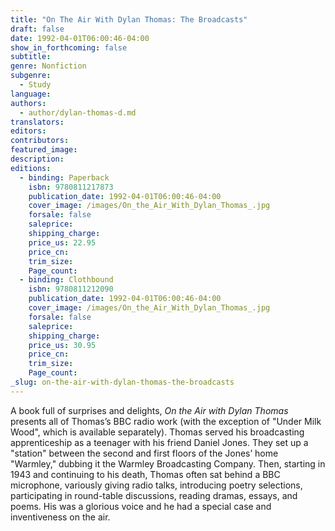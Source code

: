 ```yaml
---
title: "On The Air With Dylan Thomas: The Broadcasts"
draft: false
date: 1992-04-01T06:00:46-04:00
show_in_forthcoming: false
subtitle:
genre: Nonfiction
subgenre:
  - Study
language:
authors:
  - author/dylan-thomas-d.md
translators:
editors:
contributors:
featured_image:
description:
editions:
  - binding: Paperback
    isbn: 9780811217873
    publication_date: 1992-04-01T06:00:46-04:00
    cover_image: /images/On_the_Air_With_Dylan_Thomas_.jpg
    forsale: false
    saleprice:
    shipping_charge:
    price_us: 22.95
    price_cn:
    trim_size:
    Page_count:
  - binding: Clothbound
    isbn: 9780811212090
    publication_date: 1992-04-01T06:00:46-04:00
    cover_image: /images/On_the_Air_With_Dylan_Thomas_.jpg
    forsale: false
    saleprice:
    shipping_charge:
    price_us: 30.95
    price_cn:
    trim_size:
    Page_count:
_slug: on-the-air-with-dylan-thomas-the-broadcasts
---
```


A book full of surprises and delights, _On the Air with Dylan Thomas_ presents all of Thomas’s BBC radio work (with the exception of "Under Milk Wood", which is available separately). Thomas served his broadcasting apprenticeship as a teenager with his friend Daniel Jones. They set up a "station" between the second and first floors of the Jones’ home "Warmley," dubbing it the Warmley Broadcasting Company. Then, starting in 1943 and continuing to his death, Thomas often sat behind a BBC microphone, variously giving radio talks, introducing poetry selections, participating in round-table discussions, reading dramas, essays, and poems. His was a glorious voice and he had a special case and inventiveness on the air.

